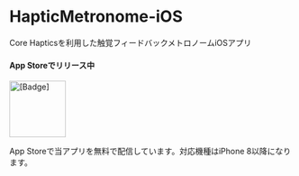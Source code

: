 # HapticMetronome-iOS
Core Hapticsを利用した触覚フィードバックメトロノームiOSアプリ

#### App Storeでリリース中

<a href="https://apps.apple.com/jp/app/haptic-metronome/id1565909516"><img src="https://user-images.githubusercontent.com/73047429/117176180-8e957e80-ae0a-11eb-854f-af136e54c803.png" alt="[Badge]" width="100px"><a/>

App Storeで当アプリを無料で配信しています。対応機種はiPhone 8以降になります。
